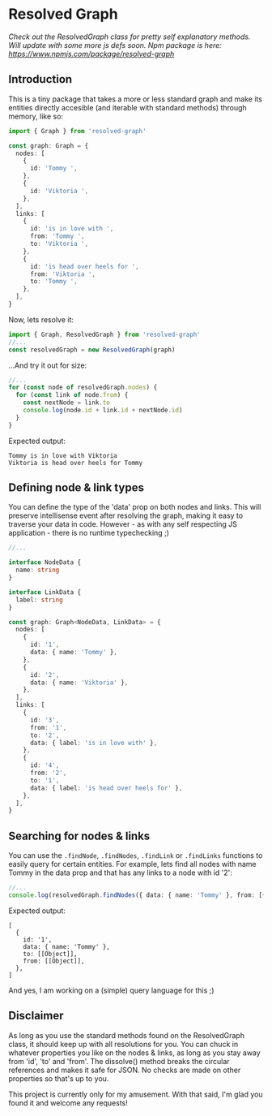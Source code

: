 # Resolved Graph

_Check out the ResolvedGraph class for pretty self explanatory methods. Will update with some more js defs soon. Npm package is here: https://www.npmjs.com/package/resolved-graph_

## Introduction

This is a tiny package that takes a more or less standard graph and make its entities directly accesible (and iterable with standard methods) through memory, like so:

```typescript
import { Graph } from 'resolved-graph'

const graph: Graph = {
  nodes: [
    {
      id: 'Tommy ',
    },
    {
      id: 'Viktoria ',
    },
  ],
  links: [
    {
      id: 'is in love with ',
      from: 'Tommy ',
      to: 'Viktoria ',
    },
    {
      id: 'is head over heels for ',
      from: 'Viktoria ',
      to: 'Tommy ',
    },
  ],
}
```

Now, lets resolve it:

```typescript
import { Graph, ResolvedGraph } from 'resolved-graph'
//...
const resolvedGraph = new ResolvedGraph(graph)
```

...And try it out for size:

```typescript
//...
for (const node of resolvedGraph.nodes) {
  for (const link of node.from) {
    const nextNode = link.to
    console.log(node.id + link.id + nextNode.id)
  }
}
```

Expected output:

```
Tommy is in love with Viktoria
Viktoria is head over heels for Tommy
```

## Defining node & link types

You can define the type of the 'data' prop on both nodes and links. This will preserve intellisense event after resolving the graph, making it easy to traverse your data in code. However - as with any self respecting JS application - there is no runtime typechecking ;)

```typescript
//...

interface NodeData {
  name: string
}

interface LinkData {
  label: string
}

const graph: Graph<NodeData, LinkData> = {
  nodes: [
    {
      id: '1',
      data: { name: 'Tommy' },
    },
    {
      id: '2',
      data: { name: 'Viktoria' },
    },
  ],
  links: [
    {
      id: '3',
      from: '1',
      to: '2',
      data: { label: 'is in love with' },
    },
    {
      id: '4',
      from: '2',
      to: '1',
      data: { label: 'is head over heels for' },
    },
  ],
}
```

## Searching for nodes & links

You can use the `.findNode`, `.findNodes`, `.findLink` or `.findLinks` functions to easily query for certain entities. For example, lets find all nodes with name Tommy in the data prop and that has any links to a node with id '2':

```typescript
//...
console.log(resolvedGraph.findNodes({ data: { name: 'Tommy' }, from: [{ to: { id: '2' } }] }))
```

Expected output:

```
[
  {
    id: '1',
    data: { name: 'Tommy' },
    to: [[Object]],
    from: [[Object]],
  },
]
```

And yes, I am working on a (simple) query language for this ;)

## Disclaimer

As long as you use the standard methods found on the ResolvedGraph class, it should keep up with all resolutions for you. You can chuck in whatever properties you like on the nodes & links, as long as you stay away from 'id', 'to' and 'from'. The dissolve() method breaks the circular references and makes it safe for JSON. No checks are made on other properties so that's up to you.

This project is currently only for my amusement. With that said, I'm glad you found it and welcome any requests!
